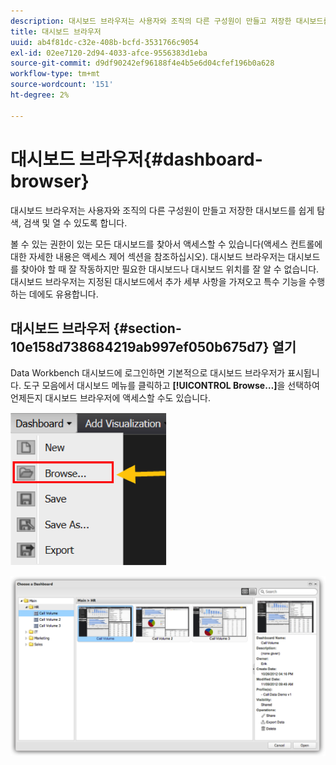 ```yaml
---
description: 대시보드 브라우저는 사용자와 조직의 다른 구성원이 만들고 저장한 대시보드를 쉽게 탐색, 검색 및 열 수 있도록 합니다.
title: 대시보드 브라우저
uuid: ab4f81dc-c32e-408b-bcfd-3531766c9054
exl-id: 02ee7120-2d94-4033-afce-9556383d1eba
source-git-commit: d9df90242ef96188f4e4b5e6d04cfef196b0a628
workflow-type: tm+mt
source-wordcount: '151'
ht-degree: 2%

---
```


# 대시보드 브라우저{#dashboard-browser}

대시보드 브라우저는 사용자와 조직의 다른 구성원이 만들고 저장한 대시보드를 쉽게 탐색, 검색 및 열 수 있도록 합니다.

볼 수 있는 권한이 있는 모든 대시보드를 찾아서 액세스할 수 있습니다(액세스 컨트롤에 대한 자세한 내용은 액세스 제어 섹션을 참조하십시오). 대시보드 브라우저는 대시보드를 찾아야 할 때 잘 작동하지만 필요한 대시보드나 대시보드 위치를 잘 알 수 없습니다. 대시보드 브라우저는 지정된 대시보드에서 추가 세부 사항을 가져오고 특수 기능을 수행하는 데에도 유용합니다.

## 대시보드 브라우저 {#section-10e158d738684219ab997ef050b675d7} 열기

Data Workbench 대시보드에 로그인하면 기본적으로 대시보드 브라우저가 표시됩니다. 도구 모음에서 대시보드 메뉴를 클릭하고 **[!UICONTROL Browse…]**&#x200B;을 선택하여 언제든지 대시보드 브라우저에 액세스할 수도 있습니다.

![](assets/browse.png)

![](assets/choose_a_dashboard.png)

